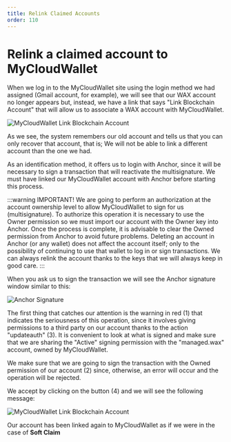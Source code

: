 ```yaml
---
title: Relink Claimed Accounts
order: 110
---
```


# Relink a claimed account to MyCloudWallet

When we log in to the MyCloudWallet site using the login method we had assigned (Gmail account, for example), we will see that our WAX account no longer appears but, instead, we have a link that says "Link Blockchain Account" that will allow us to associate a WAX account with MyCloudWallet.

![MyCloudWallet Link Blockchain Account](https://3dkrender.com/wp-content/uploads/2023/10/capture_martes-3-de-octubre-de-2023_16h14m18s_003_-1.png)

As we see, the system remembers our old account and tells us that you can only recover that account, that is; We will not be able to link a different account than the one we had.

As an identification method, it offers us to login with Anchor, since it will be necessary to sign a transaction that will reactivate the multisignature. We must have linked our MyCloudWallet account with Anchor before starting this process.

:::warning IMPORTANT! 
We are going to perform an authorization at the account ownership level to allow MyCloudWallet to sign for us (multisignature). To authorize this operation it is necessary to use the Owner permission so we must import our account with the Owner key into Anchor. Once the process is complete, it is advisable to clear the Owned permission from Anchor to avoid future problems. Deleting an account in Anchor (or any wallet) does not affect the account itself; only to the possibility of continuing to use that wallet to log in or sign transactions. We can always relink the account thanks to the keys that we will always keep in good care.
:::

When you ask us to sign the transaction we will see the Anchor signature window similar to this:

![Anchor Signature](https://3dkrender.com/wp-content/uploads/2023/10/capture_martes-3-de-octubre-de-2023_16h32m37s_006_-1-1024x706.png)

The first thing that catches our attention is the warning in red (1) that indicates the seriousness of this operation, since it involves giving permissions to a third party on our account thanks to the action "updateauth" (3). It is convenient to look at what is signed and make sure that we are sharing the "Active" signing permission with the "managed.wax" account, owned by MyCloudWallet.

We make sure that we are going to sign the transaction with the Owned permission of our account (2) since, otherwise, an error will occur and the operation will be rejected.

We accept by clicking on the button (4) and we will see the following message:

![MyCloudWallet Link Blockchain Account](https://3dkrender.com/wp-content/uploads/2023/10/capture_martes-3-de-octubre-de-2023_16h35m21s_007_-1.png)

Our account has been linked again to MyCloudWallet as if we were in the case of **Soft Claim**